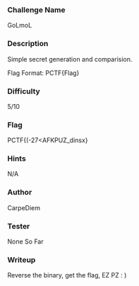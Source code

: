 ### Challenge Name
GoLmoL

### Description
Simple secret generation and comparision.

Flag Format: PCTF{Flag}

### Difficulty
5/10

### Flag
PCTF{(-27<AFKPUZ_dinsx}

### Hints
N/A

### Author
CarpeDiem

### Tester
None So Far 

### Writeup
Reverse the binary, get the flag, EZ PZ : ) 

